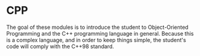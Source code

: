 # CPP
The goal of these modules is to introduce the student to Object-Oriented Programming and the C++ programming language in general. Because this is a complex language, and in order to keep things simple, the student's code will
comply with the C++98 standard.
